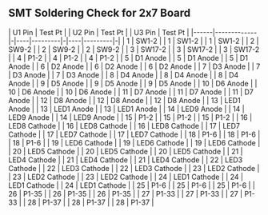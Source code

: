 ## SMT Soldering Check for 2x7 Board

| U1 Pin | Test Pt | | U2 Pin | Test Pt | | U3 Pin | Test Pt |
|------|-------------|-|----|---------|-|----|---------|-|
| 1 | SW1-2 | | 1 | SW1-2 | | 1 | SW1-2 |
| 2 | SW9-2 | | 2 | SW9-2 | | 2 | SW9-2 |
| 3 | SW17-2 | | 3 | SW17-2 | | 3 | SW17-2 | 
| 4 | P1-2 | | 4 | P1-2 | | 4 | P1-2 |
| 5 | D1 Anode | | 5 | D1 Anode | | 5 | D1 Anode |
| 6 | D2 Anode | | 6 | D2 Anode | | 6 | D2 Anode |
| 7 | D3 Anode | | 7 | D3 Anode | | 7 | D3 Anode |
| 8 | D4 Anode | | 8 | D4 Anode | | 8 | D4 Anode |
| 9 | D5 Anode | | 9 | D5 Anode | | 9 | D5 Anode |
| 10 | D6 Anode | | 10 | D6 Anode | | 10 | D6 Anode |
| 11 | D7 Anode | | 11 | D7 Anode | | 11 | D7 Anode |
| 12 | D8 Anode | | 12 | D8 Anode | | 12 | D8 Anode |
| 13 | LED1 Anode | | 13 | LED1 Anode | | 13 | LED1 Anode |
| 14 | LED9 Anode | | 14 | LED9 Anode | | 14 | LED9 Anode |
| 15 | P1-2 | | 15 | P1-2 | | 15 | P1-2 |
| 16 | LED8 Cathode | | 16 | LED8 Cathode | | 16 | LED8 Cathode |
| 17 | LED7 Cathode | | 17 | LED7 Cathode | | 17 | LED7 Cathode |
| 18 | P1-6 | | 18 | P1-6 | | 18 | P1-6 |
| 19 | LED6 Cathode | | 19 | LED6 Cathode | | 19 | LED6 Cathode |
| 20 | LED5 Cathode | | 20 | LED5 Cathode | | 20 | LED5 Cathode |
| 21 | LED4 Cathode | | 21 | LED4 Cathode | | 21 | LED4 Cathode |
| 22 | LED3 Cathode | | 22 | LED3 Cathode | | 22 | LED3 Cathode |
| 23 | LED2 Cathode | | 23 | LED2 Cathode | | 23 | LED2 Cathode |
| 24 | LED1 Cathode | | 24 | LED1 Cathode | | 24 | LED1 Cathode |
| 25 | P1-6 | | 25 | P1-6 | | 25 | P1-6 |
| 26 | P1-35 | | 26 | P1-35 | | 26 | P1-35 |
| 27 | P1-33 | | 27 | P1-33 | | 27 | P1-33 |
| 28 | P1-37 | | 28 | P1-37 | | 28 | P1-37 |
